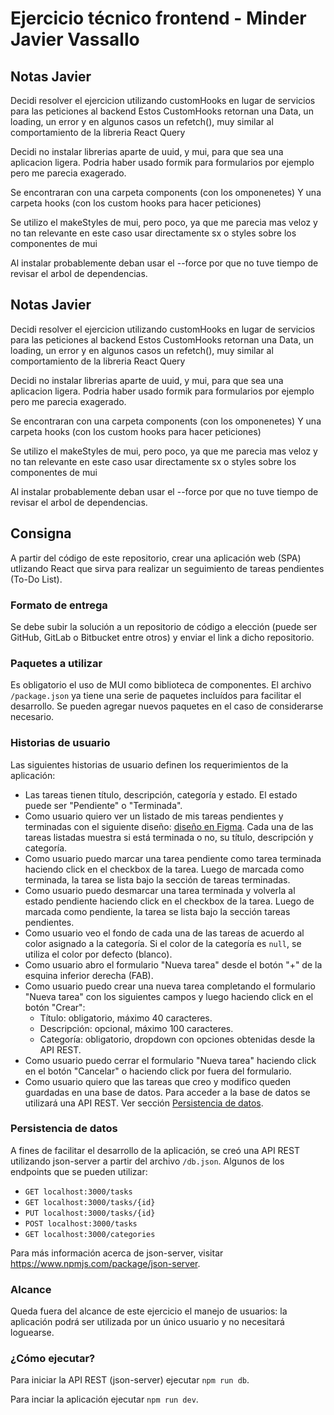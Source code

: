 # Ejercicio técnico frontend - Minder Javier Vassallo

## Notas Javier

Decidi resolver el ejercicion utilizando customHooks en lugar de servicios para las peticiones al backend
Estos CustomHooks retornan una Data, un loading, un error y en algunos casos un refetch(), muy similar al comportamiento de la libreria React Query

Decidi no instalar librerias aparte de uuid, y mui, para que sea una aplicacion ligera.
Podria haber usado formik para formularios por ejemplo pero me parecia exagerado.

Se encontraran con una carpeta components (con los omponenetes)
Y una carpeta hooks (con los custom hooks para hacer peticiones)

Se utilizo el makeStyles de mui, pero poco, ya que me parecia mas veloz y no tan relevante en este caso usar directamente sx o styles sobre los componentes de mui

Al instalar probablemente deban usar el --force por que no tuve tiempo de revisar el arbol de dependencias.

## Notas Javier
Decidi resolver el ejercicion utilizando customHooks en lugar de servicios para las peticiones al backend
Estos CustomHooks retornan una Data, un loading, un error y en algunos casos un refetch(), muy similar al comportamiento de la libreria React Query

Decidi no instalar librerias aparte de uuid, y mui, para que sea una aplicacion ligera.
Podria haber usado formik para formularios por ejemplo pero me parecia exagerado.

Se encontraran con una carpeta components (con los omponenetes)
Y una carpeta hooks (con los custom hooks para hacer peticiones)

Se utilizo el makeStyles de mui, pero poco, ya que me parecia mas veloz y no tan relevante en este caso usar directamente sx o styles sobre los componentes de mui

Al instalar probablemente deban usar el --force por que no tuve tiempo de revisar el arbol de dependencias.

## Consigna

A partir del código de este repositorio, crear una aplicación web (SPA) utlizando React que sirva para realizar un seguimiento de tareas pendientes (To-Do List).

### Formato de entrega

Se debe subir la solución a un repositorio de código a elección (puede ser GitHub, GitLab o Bitbucket entre otros) y enviar el link a dicho repositorio.

### Paquetes a utilizar

Es obligatorio el uso de MUI como biblioteca de componentes. El archivo `/package.json` ya tiene una serie de paquetes incluídos para facilitar el desarrollo. Se pueden agregar nuevos paquetes en el caso de considerarse necesario.

### Historias de usuario

Las siguientes historias de usuario definen los requerimientos de la aplicación:

- Las tareas tienen título, descripción, categoría y estado. El estado puede ser "Pendiente" o "Terminada".
- Como usuario quiero ver un listado de mis tareas pendientes y terminadas con el siguiente diseño: [diseño en Figma](https://www.figma.com/file/4Zwx6CXgKhV8yRGaIBnQK9/To-Do-List?type=design&node-id=0%3A1&mode=design&t=vOfS9v6wmkyCJvcF-1). Cada una de las tareas listadas muestra si está terminada o no, su título, descripción y categoría.
- Como usuario puedo marcar una tarea pendiente como tarea terminada haciendo click en el checkbox de la tarea. Luego de marcada como terminada, la tarea se lista bajo la sección de tareas terminadas.
- Como usuario puedo desmarcar una tarea terminada y volverla al estado pendiente haciendo click en el checkbox de la tarea. Luego de marcada como pendiente, la tarea se lista bajo la sección tareas pendientes.
- Como usuario veo el fondo de cada una de las tareas de acuerdo al color asignado a la categoría. Si el color de la categoría es `null`, se utiliza el color por defecto (blanco).
- Como usuario abro el formulario "Nueva tarea" desde el botón "+" de la esquina inferior derecha (FAB).
- Como usuario puedo crear una nueva tarea completando el formulario "Nueva tarea" con los siguientes campos y luego haciendo click en el botón "Crear":
  - Título: obligatorio, máximo 40 caracteres.
  - Descripción: opcional, máximo 100 caracteres.
  - Categoría: obligatorio, dropdown con opciones obtenidas desde la API REST.
- Como usuario puedo cerrar el formulario "Nueva tarea" haciendo click en el botón "Cancelar" o haciendo click por fuera del formulario.
- Como usuario quiero que las tareas que creo y modifico queden guardadas en una base de datos. Para acceder a la base de datos se utilizará una API REST. Ver sección [Persistencia de datos](#persistencia-de-datos).

### Persistencia de datos

A fines de facilitar el desarrollo de la aplicación, se creó una API REST utilizando json-server a partir del archivo `/db.json`. Algunos de los endpoints que se pueden utilizar:

- `GET localhost:3000/tasks`
- `GET localhost:3000/tasks/{id}`
- `PUT localhost:3000/tasks/{id}`
- `POST localhost:3000/tasks`
- `GET localhost:3000/categories`

Para más información acerca de json-server, visitar https://www.npmjs.com/package/json-server.

### Alcance

Queda fuera del alcance de este ejercicio el manejo de usuarios: la aplicación podrá ser utilizada por un único usuario y no necesitará loguearse.

### ¿Cómo ejecutar?

Para iniciar la API REST (json-server) ejecutar `npm run db`.

Para inciar la aplicación ejecutar `npm run dev`.
